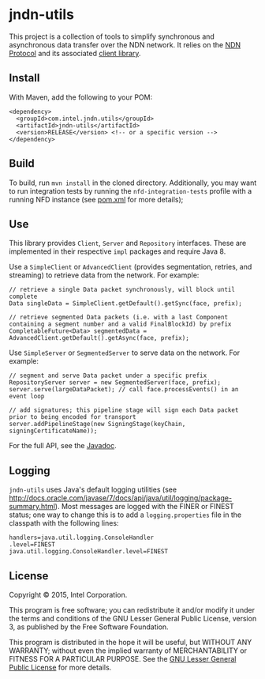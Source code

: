 # jndn-utils

This project is a collection of tools to simplify synchronous and asynchronous data transfer over the NDN network. It relies on the [NDN Protocol](https://named-data.net) and its associated [client library](https://github.com/named-data/jndn).

## Install
With Maven, add the following to your POM:
```
<dependency>
  <groupId>com.intel.jndn.utils</groupId>
  <artifactId>jndn-utils</artifactId>
  <version>RELEASE</version> <!-- or a specific version -->
</dependency>
```

## Build

To build, run `mvn install` in the cloned directory. Additionally, you may want
to run integration tests by running the `nfd-integration-tests` profile with 
a running NFD instance (see [pom.xml](https://github.com/01org/jndn-utils/blob/master/pom.xml) for more details);

## Use

This library provides `Client`, `Server` and `Repository` interfaces. These
are implemented in their respective `impl` packages and require Java 8. 

Use a `SimpleClient` or `AdvancedClient` (provides segmentation, retries, and streaming)
 to retrieve data from the network. For example:
```
// retrieve a single Data packet synchronously, will block until complete
Data singleData = SimpleClient.getDefault().getSync(face, prefix);

// retrieve segmented Data packets (i.e. with a last Component containing a segment number and a valid FinalBlockId) by prefix
CompletableFuture<Data> segmentedData = AdvancedClient.getDefault().getAsync(face, prefix);
```

Use `SimpleServer` or `SegmentedServer` to serve data on the network. For example:
```
// segment and serve Data packet under a specific prefix
RepositoryServer server = new SegmentedServer(face, prefix);
server.serve(largeDataPacket); // call face.processEvents() in an event loop

// add signatures; this pipeline stage will sign each Data packet prior to being encoded for transport
server.addPipelineStage(new SigningStage(keyChain, signingCertificateName));
```

For the full API, see the [Javadoc](http://01org.github.io/jndn-utils/).

## Logging

`jndn-utils` uses Java's default logging utilities (see http://docs.oracle.com/javase/7/docs/api/java/util/logging/package-summary.html). Most messages are logged with the FINER or FINEST status; one way to change this is to add a `logging.properties` file in the classpath with the following lines:
```
handlers=java.util.logging.ConsoleHandler
.level=FINEST
java.util.logging.ConsoleHandler.level=FINEST
```

## License
Copyright &copy; 2015, Intel Corporation.

This program is free software; you can redistribute it and/or modify it under the terms and conditions of the GNU Lesser General Public License, version 3, as published by the Free Software Foundation.

This program is distributed in the hope it will be useful, but WITHOUT ANY WARRANTY; without even the implied warranty of MERCHANTABILITY or FITNESS FOR A PARTICULAR PURPOSE.  See the [GNU Lesser General Public License](https://github.com/01org/jndn-utils/blob/master/LICENSE) for more details.
